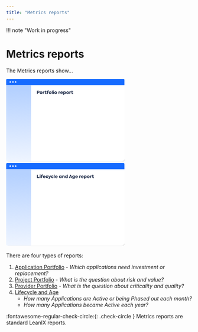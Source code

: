 ```yaml
---
title: "Metrics reports"
---
```


!!! note "Work in progress"

# Metrics reports

The Metrics reports show...

[![Portfolio](../assets/images/portfolio-thumbnail.png)][portfolio]
[![Lifecycle and Age](../assets/images/lifecycle-age-thumbnail.png)][lifecycle-age]

<!--
![](https://www.leanix.net/hubfs/2019%20LX%20Website/General/Illu/bubblechart-8-Col-XL.svg)
-->

There are four types of reports:

1. [Application Portfolio](application-portfolio-report.md) - *Which applications need investment or replacement?*
1. [Project Portfolio](project-portfolio-report.md) - *What is the question about risk and value?*
1. [Provider Portfolio](provider-portfolio-report.md) - *What is the question about criticality and quality?*
1. [Lifecycle and Age](lifecycle-and-age-report.md) 
    - *How many Applications are Active or being Phased out each month?*
    - *How many Applications became Active each year?*

:fontawesome-regular-check-circle:{: .check-circle }  Metrics reports are standard LeanIX reports.

<!-- links -->

[portfolio]: application-portfolio-report.md "Portfolio reports"
[lifecycle-age]: lifecycle-and-age-report.md "Lifecycle and Age reports"
